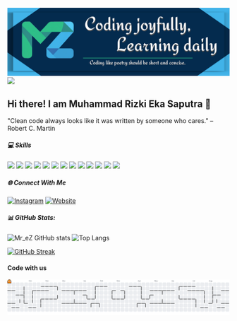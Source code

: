 ![MreZ](img/Banner-github.png)
![](https://komarev.com/ghpvc/?username=your-github-username)

## Hi there! I am Muhammad Rizki Eka Saputra 👋

"Clean code always looks like it was written by someone who cares." – Robert C. Martin

<!--
**mrez09/mrez09** is a ✨ _special_ ✨ repository because its `README.md` (this file) appears on your GitHub profile.
***Just Push My Laptop Broke.***


Here are some ideas to get you started:

- 🔭 I’m currently working on ...
- 🌱 I’m currently learning ...
- 👯 I’m looking to collaborate on ...
- 🤔 I’m looking for help with ...
- 💬 Ask me about ...
- 📫 How to reach me: ...
- 😄 Pronouns: ...
- ⚡ Fun fact: ...
-->

##### 💻 Skills

<img src="https://img.shields.io/badge/HTML5-E34F26?style=for-the-badge&logo=html5&logoColor=white" /> <img src="https://img.shields.io/badge/CSS3-1572B6?style=for-the-badge&logo=css3&logoColor=white" /> <img src="https://img.shields.io/badge/JavaScript-323330?style=for-the-badge&logo=javascript&logoColor=F7DF1E" /> <img src="https://img.shields.io/badge/PHP-777BB4?style=for-the-badge&logo=php&logoColor=white" /> <img src="https://img.shields.io/badge/C%2B%2B-00599C?style=for-the-badge&logo=c%2B%2B&logoColor=white" /> <img src="https://img.shields.io/badge/axios-671ddf?&style=for-the-badge&logo=axios&logoColor=white" /> <img src="https://img.shields.io/badge/Codeigniter-EF4223?style=for-the-badge&logo=codeigniter&logoColor=white" /> <img src="https://img.shields.io/badge/Laravel-FF2D20?style=for-the-badge&logo=laravel&logoColor=white" /> <img src="https://img.shields.io/badge/React-20232A?style=for-the-badge&logo=react&logoColor=61DAFB" /> <img src="https://img.shields.io/badge/next%20js-000000?style=for-the-badge&logo=nextdotjs&logoColor=white"/> <img src="https://img.shields.io/badge/Tailwind_CSS-38B2AC?style=for-the-badge&logo=tailwind-css&logoColor=white" /> <img src="https://img.shields.io/badge/MySQL-005C84?style=for-the-badge&logo=mysql&logoColor=white" /> <img src="https://img.shields.io/badge/MongoDB-4EA94B?style=for-the-badge&logo=mongodb&logoColor=white" />

##### 🌐 Connect With Me

[![Instagram](https://img.shields.io/badge/Instagram-E4405F?style=for-the-badge&logo=instagram&logoColor=white)](https://instagram.com/mrez09) [![Website](https://img.shields.io/badge/website-000000?style=for-the-badge&logo=About.me&logoColor=white)](http://murie.web.id/)

##### 📊 GitHub Stats:

![Mr_eZ GitHub stats](https://github-readme-stats.vercel.app/api?username=mrez09&show_icons=true&include_all_commits=true) ![Top Langs](https://github-readme-stats.vercel.app/api/top-langs/?username=mrez09&theme=tokyonight&include_all_commits=true&count_private=true&layout=compact)

[![GitHub Streak](https://streak-stats.demolab.com?user=mrez09)](https://git.io/streak-stats)

#### Code with us

<picture>
  <source media="(prefers-color-scheme: dark)" srcset="https://raw.githubusercontent.com/mrez09/mrez09/output/pacman-contribution-graph-dark.svg">
  <source media="(prefers-color-scheme: light)" srcset="https://raw.githubusercontent.com/mrez09/mrez09/output/pacman-contribution-graph.svg">
  <img alt="pacman contribution graph" src="https://raw.githubusercontent.com/mrez09/mrez09/output/pacman-contribution-graph.svg">
</picture>

#
